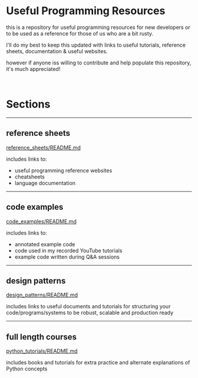 # Useful Programming Resources

this is a repository for useful programming resources for new developers or to be used as a reference for those of us who are a bit rusty.

I'll do my best to keep this updated with links to useful tutorials, reference sheets, documentation & useful websites.  

however if anyone iss willing to contribute and help populate this repository, it's much appreciated!

<br/>

# Sections

___

## reference sheets
[reference_sheets/README.md](https://github.com/softwareByAndi/useful-programming-resources/blob/main/reference_sheets/README.md)  

includes links to:
- useful programming reference websites
- cheatsheets
- language documentation

___

## code examples
[code_examples/README.md](https://github.com/softwareByAndi/useful-programming-resources/blob/main/code_examples/README.md)

includes links to:
- annotated example code
- code used in my recorded YouTube tutorials
- example code written during Q&A sessions

___

## design patterns
[design_patterns/README.md](https://github.com/softwareByAndi/useful-programming-resources/blob/main/design_patterns/README.md)

includes links to useful documents and tutorials for structuring your code/programs/systems to be robust, scalable and production ready

___

## full length courses
[python_tutorials/README.md](https://github.com/softwareByAndi/useful-programming-resources/blob/main/python_tutorials/README.md)

includes books and tutorials for extra practice and alternate explanations of Python concepts
